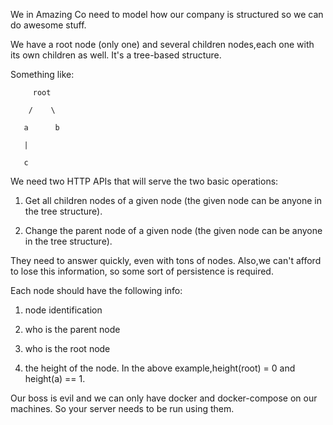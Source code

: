 We in Amazing Co need to model how our company is structured so we can do awesome stuff.


We have a root node (only one) and several children nodes,each one with its own children as well. It's a tree-based structure. 


Something like:


         root

        /    \

       a      b

       |

       c


We need two HTTP APIs that will serve the two basic operations:


1) Get all children nodes of a given node (the given node can be anyone in the tree structure).

2) Change the parent node of a given node (the given node can be anyone in the tree structure).

 

They need to answer quickly, even with tons of nodes. Also,we can't afford to lose this information, so some sort of persistence is required.


Each node should have the following info:


1) node identification

2) who is the parent node

3) who is the root node

4) the height of the node. In the above example,height(root) = 0 and height(a) == 1.

 

Our boss is evil and we can only have docker and docker-compose on our machines. So your server needs to be run using them.